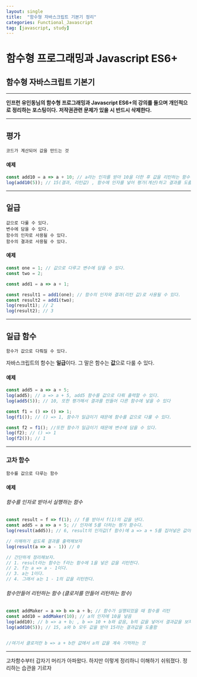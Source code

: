 ```yaml
---
layout: single
title:  "함수형 자바스크립트 기본기 정리"
categories: Functional_Javascript
tag: [javascript, study]
---
```



함수형 프로그래밍과 Javascript ES6+
=============


함수형 자바스크립트 기본기
-------------


***

**인프런 유인동님의 함수형 프로그래밍과 Javascript ES6+의 강의를 들으며 개인적으로 정리하는 포스팅이다.**
**저작권관련 문제가 있을 시 반드시 삭제한다.**

***

## 평가
    코드가 계산되어 값을 만드는 것

#### 예제

```javascript
const add10 = a => a + 10; // a라는 인자를 받아 10을 더한 후 값을 리턴하는 함수
log(add10(5)); // 15(결과, 리턴값) , 함수에 인자를 넣어 평가(계산)하고 결과를 도출한다.
```

***

## 일급
    값으로 다룰 수 있다.
    변수에 담을 수 있다.
    함수의 인자로 사용될 수 있다.
    함수의 결과로 사용될 수 있다.

#### 예제

```javascript
const one = 1; // 값으로 다루고 변수에 담을 수 있다.
const two = 2;

const add1 = a => a + 1; 

const result1 = add1(one); // 함수의 인자와 결과(리턴 값)로 사용될 수 있다.
const result2 = add1(two);
log(result1); // 2
log(result2); // 3
```

***

## 일급 함수
    함수가 값으로 다뤄질 수 있다.

자바스크립트의 함수는 **일급**이다.
그 말은 함수는 **값**으로 다룰 수 있다.

#### 예제
```javascript
const add5 = a => a + 5;
log(add5); // a => a + 5, add5 함수를 값으로 다뤄 출력할 수 있다.
log(add5(5)); // 10, 또한 평가해서 결과를 만들어 다른 함수에 넣을 수 있다

const f1 = () => () => 1;
log(f1()); // () => 1, 함수가 일급이기 때문에 함수를 값으로 다룰 수 있다.

const f2 = f1(); //또한 함수가 일급이기 때문에 변수에 담을 수 있다.
log(f2); // () => 1
log(f2()); // 1
```

***

### 고차 함수
    함수를 값으로 다루는 함수

#### 예제

###### 함수를 인자로 받아서 실행하는 함수

```javascript
const result = f => f(1); // f를 받아서 f(1)의 값을 낸다.
const add5 = a => a + 5; // 인자에 5를 더하는 평가 함수다.
log(result(add5)); // 6, result의 인자값(f 함수)에 a => a + 5를 집어넣은 값이다.

// 이해하기 쉽도록 결과를 출력해보자
log(result(a => a - 1)) // 0

// 간단하게 정리해보자.
// 1. result라는 함수는 f라는 함수에 1을 넣은 값을 리턴한다.
// 2. f는 a => a - 1이다.
// 3. a는 1이다.
// 4. 그래서 a는 1 - 1의 값을 리턴한다.
```



###### 함수만들어 리턴하는 함수 (클로저를 만들어 리턴하는 함수)

```javascript
const addMaker = a => b => a + b; // 함수가 실행되었을 때 함수를 리턴
const add10 = addMaker(10); // a의 인자에 10을 넣음
log(add10); // b => a + b; , b => 10 + b와 같음, b의 값을 넣어서 결과값을 보자
log(add10(5)); // 15, a와 b 모두 값을 받아 15라는 결과값을 도출함


//여기서 클로저란 b => a + b란 값에서 a의 값을 계속 기억하는 것
```
***



고차함수부터 갑자기 머리가 아파왔다.
하지만 이렇게 정리하니 이해하기 쉬워졌다. 정리하는 습관을 기르자

